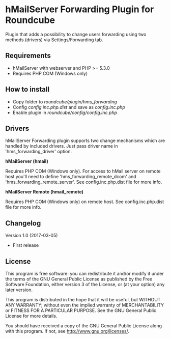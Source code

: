 hMailServer Forwarding Plugin for Roundcube
===========================================
Plugin that adds a possibility to change users forwarding using two
methods (drivers) via Settings/Forwarding tab.

Requirements
------------
- hMailServer with webserver and PHP >= 5.3.0
- Requires PHP COM (Windows only)

How to install
--------------
- Copy folder to *roundcube/plugin/hms_forwarding*
- Config *config.inc.php.dist* and save as *config.inc.php*
- Enable plugin in *roundcube/config/config.inc.php*

Drivers
-------
hMailServer Forwarding plugin supports two change mechanisms which are handled
by included drivers. Just pass driver name in 'hms_forwarding_driver' option.

**hMailServer (hmail)**

Requires PHP COM (Windows only). For access to hMail server on remote host you'll
need to define 'hms_forwarding_remote_dcom' and 'hms_forwarding_remote_server'.
See config.inc.php.dist file for more info.

**hMailServer Remote (hmail_remote)**

Requires PHP COM (Windows only) on remote host.
See config.inc.php.dist file for more info.


Changelog
---------
Version 1.0 (2017-03-05)
- First release

License
-------
This program is free software: you can redistribute it and/or modify
it under the terms of the GNU General Public License as published by
the Free Software Foundation, either version 3 of the License, or
(at your option) any later version.

This program is distributed in the hope that it will be useful,
but WITHOUT ANY WARRANTY; without even the implied warranty of
MERCHANTABILITY or FITNESS FOR A PARTICULAR PURPOSE. See the
GNU General Public License for more details.

You should have received a copy of the GNU General Public License
along with this program. If not, see http://www.gnu.org/licenses/.